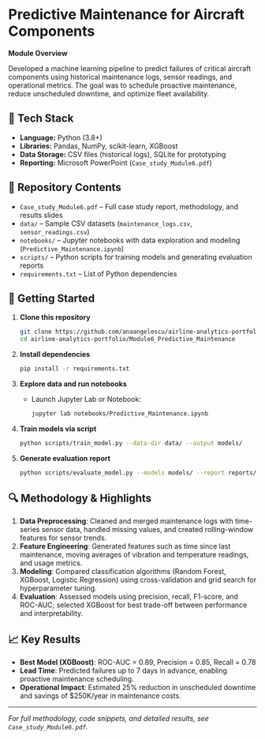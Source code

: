# Predictive Maintenance for Aircraft Components

**Module Overview**

Developed a machine learning pipeline to predict failures of critical aircraft components using historical maintenance logs, sensor readings, and operational metrics. The goal was to schedule proactive maintenance, reduce unscheduled downtime, and optimize fleet availability.

## 🚀 Tech Stack

* **Language:** Python (3.8+)
* **Libraries:** Pandas, NumPy, scikit-learn, XGBoost
* **Data Storage:** CSV files (historical logs), SQLite for prototyping
* **Reporting:** Microsoft PowerPoint (`Case_study_Module6.pdf`)

## 📂 Repository Contents

* `Case_study_Module6.pdf` – Full case study report, methodology, and results slides
* `data/` – Sample CSV datasets (`maintenance_logs.csv`, `sensor_readings.csv`)
* `notebooks/` – Jupyter notebooks with data exploration and modeling (`Predictive_Maintenance.ipynb`)
* `scripts/` – Python scripts for training models and generating evaluation reports
* `requirements.txt` – List of Python dependencies

## 🔧 Getting Started

1. **Clone this repository**

   ```bash
   git clone https://github.com/anaangelescu/airline-analytics-portfolio.git
   cd airline-analytics-portfolio/Module6_Predictive_Maintenance
   ```

2. **Install dependencies**

   ```bash
   pip install -r requirements.txt
   ```

3. **Explore data and run notebooks**

   * Launch Jupyter Lab or Notebook:

     ```bash
     jupyter lab notebooks/Predictive_Maintenance.ipynb
     ```

4. **Train models via script**

   ```bash
   python scripts/train_model.py --data-dir data/ --output models/
   ```

5. **Generate evaluation report**

   ```bash
   python scripts/evaluate_model.py --models models/ --report reports/evaluation_results.csv
   ```

## 🔍 Methodology & Highlights

1. **Data Preprocessing**: Cleaned and merged maintenance logs with time-series sensor data, handled missing values, and created rolling-window features for sensor trends.
2. **Feature Engineering**: Generated features such as time since last maintenance, moving averages of vibration and temperature readings, and usage metrics.
3. **Modeling**: Compared classification algorithms (Random Forest, XGBoost, Logistic Regression) using cross-validation and grid search for hyperparameter tuning.
4. **Evaluation**: Assessed models using precision, recall, F1-score, and ROC-AUC; selected XGBoost for best trade-off between performance and interpretability.

## 📈 Key Results

* **Best Model (XGBoost)**: ROC-AUC = 0.89, Precision = 0.85, Recall = 0.78
* **Lead Time**: Predicted failures up to 7 days in advance, enabling proactive maintenance scheduling.
* **Operational Impact**: Estimated 25% reduction in unscheduled downtime and savings of \$250K/year in maintenance costs.

---

*For full methodology, code snippets, and detailed results, see `Case_study_Module6.pdf`.*

